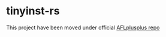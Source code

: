 # tinyinst-rs

This project have been moved under official [AFLplusplus repo](https://github.com/AFLplusplus/tinyinst-rs)

